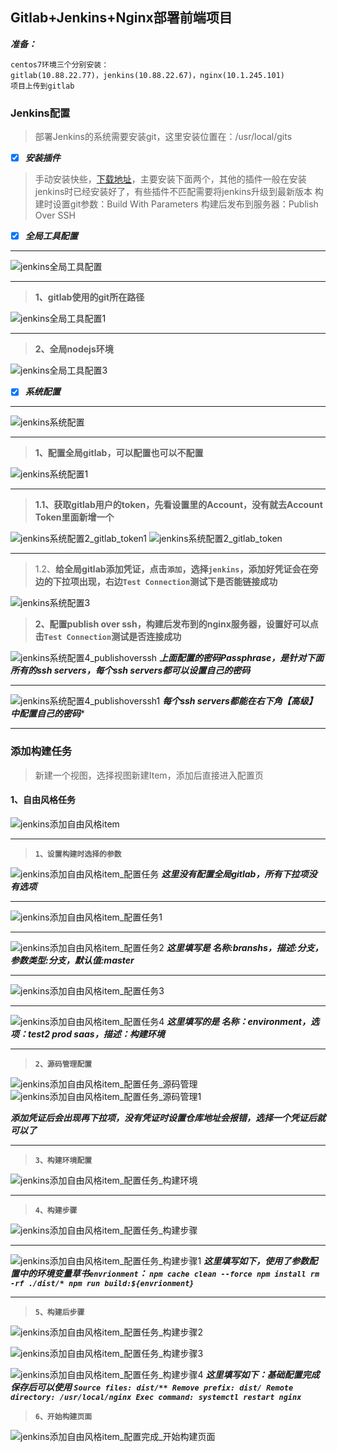 ## Gitlab+Jenkins+Nginx部署前端项目

***准备：***
```
centos7环境三个分别安装：
gitlab(10.88.22.77)，jenkins(10.88.22.67)，nginx(10.1.245.101)
项目上传到gitlab
```
### Jenkins配置

> 部署Jenkins的系统需要安装git，这里安装位置在：/usr/local/gits

- [x] ***安装插件***
> 手动安装快些，[下载地址][1]，主要安装下面两个，其他的插件一般在安装jenkins时已经安装好了，有些插件不匹配需要将jenkins升级到最新版本
	构建时设置git参数：Build With Parameters
	构建后发布到服务器：Publish Over SSH


- [x] ***全局工具配置***

------
<img src=".\images\gitlab_jenkins_nginx\jenkins全局工具配置.png" alt="jenkins全局工具配置"  />

------
> **1、gitlab使用的git所在路径**

![jenkins全局工具配置1](.\images\gitlab_jenkins_nginx\jenkins全局工具配置1.png)

------
> **2、全局nodejs环境**

![jenkins全局工具配置3](.\images\gitlab_jenkins_nginx\jenkins全局工具配置3.png)

- [x] ***系统配置***

------
![jenkins系统配置](.\images\gitlab_jenkins_nginx\jenkins系统配置.png)

------
> **1、配置全局gitlab，可以配置也可以不配置**

![jenkins系统配置1](.\images\gitlab_jenkins_nginx\jenkins系统配置1.png)

------
> **1.1、获取gitlab用户的token，先看设置里的Account，没有就去Account Token里面新增一个**

![jenkins系统配置2_gitlab_token1](.\images\gitlab_jenkins_nginx\jenkins系统配置2_gitlab_token1.png)
![jenkins系统配置2_gitlab_token](.\images\gitlab_jenkins_nginx\jenkins系统配置2_gitlab_token.png)

------
> 1.2、**给全局gitlab添加凭证，点击`添加`，选择`jenkins`，添加好凭证会在旁边的下拉项出现，右边`Test Connection`测试下是否能链接成功**

![jenkins系统配置3](.\images\gitlab_jenkins_nginx\jenkins系统配置3.png)

> **2、配置publish over ssh，构建后发布到的nginx服务器，设置好可以点击`Test Connection`测试是否连接成功**

![jenkins系统配置4_publishoverssh](.\images\gitlab_jenkins_nginx\jenkins系统配置4_publishoverssh.png)
     ***上面配置的密码Passphrase，是针对下面所有的ssh servers，每个ssh servers都可以设置自己的密码***

------
![jenkins系统配置4_publishoverssh1](.\images\gitlab_jenkins_nginx\jenkins系统配置4_publishoverssh1.png)
     ***每个ssh servers都能在右下角【高级】中配置自己的密码****



------

### 添加构建任务
> 新建一个视图，选择视图新建Item，添加后直接进入配置页
#### 1、自由风格任务

![jenkins添加自由风格item](.\images\gitlab_jenkins_nginx\jenkins添加自由风格item.png)

------
> **`1、设置构建时选择的参数`**

![jenkins添加自由风格item_配置任务](.\images\gitlab_jenkins_nginx\jenkins添加自由风格item_配置任务.png)
     ***这里没有配置全局gitlab，所有下拉项没有选项***
     

------
![jenkins添加自由风格item_配置任务1](.\images\gitlab_jenkins_nginx\jenkins添加自由风格item_配置任务1.png)

------
![jenkins添加自由风格item_配置任务2](.\images\gitlab_jenkins_nginx\jenkins添加自由风格item_配置任务2.png)
	***这里填写是 名称:branshs，描述:分支，参数类型:分支，默认值:master***

------
![jenkins添加自由风格item_配置任务3](.\images\gitlab_jenkins_nginx\jenkins添加自由风格item_配置任务3.png)

------
![jenkins添加自由风格item_配置任务4](.\images\gitlab_jenkins_nginx\jenkins添加自由风格item_配置任务4.png)
	***这里填写的是 名称：environment，选项：test2 prod saas，描述：构建环境***

------
> **`2、源码管理配置`**

![jenkins添加自由风格item_配置任务_源码管理](.\images\gitlab_jenkins_nginx\jenkins添加自由风格item_配置任务_源码管理.png)
![jenkins添加自由风格item_配置任务_源码管理1](.\images\gitlab_jenkins_nginx\jenkins添加自由风格item_配置任务_源码管理1.png)

***添加凭证后会出现再下拉项，没有凭证时设置仓库地址会报错，选择一个凭证后就可以了***

------
> **`3、构建环境配置`**

![jenkins添加自由风格item_配置任务_构建环境](.\images\gitlab_jenkins_nginx\jenkins添加自由风格item_配置任务_构建环境.png)

------
> **`4、构建步骤`**

![jenkins添加自由风格item_配置任务_构建步骤](.\images\gitlab_jenkins_nginx\jenkins添加自由风格item_配置任务_构建步骤.png)

------

![jenkins添加自由风格item_配置任务_构建步骤1](.\images\gitlab_jenkins_nginx\jenkins添加自由风格item_配置任务_构建步骤1.png)
***这里填写如下，使用了参数配置中的环境变量草书`envrionment`：
`npm cache clean --force
npm install
rm -rf ./dist/*
npm run build:${envrionment}
`***

------
> **`5、构建后步骤`**

![jenkins添加自由风格item_配置任务_构建步骤2](.\images\gitlab_jenkins_nginx\jenkins添加自由风格item_配置任务_构建步骤2.png)

![jenkins添加自由风格item_配置任务_构建步骤3](.\images\gitlab_jenkins_nginx\jenkins添加自由风格item_配置任务_构建步骤3.png)

![jenkins添加自由风格item_配置任务_构建步骤4](.\images\gitlab_jenkins_nginx\jenkins添加自由风格item_配置任务_构建步骤4.png)
***这里填写如下：基础配置完成保存后可以使用
`Source files: dist/**
Remove prefix: dist/
Remote directory: /usr/local/nginx
Exec command: systemctl restart nginx
`***

> **`6、开始构建页面`**

![jenkins添加自由风格item_配置完成_开始构建页面](E:\lwh\github\Study\images\gitlab_jenkins_nginx\jenkins添加自由风格item_配置完成_开始构建页面.png)


[1]: http://updates.jenkins-ci.org/download/plugins/

